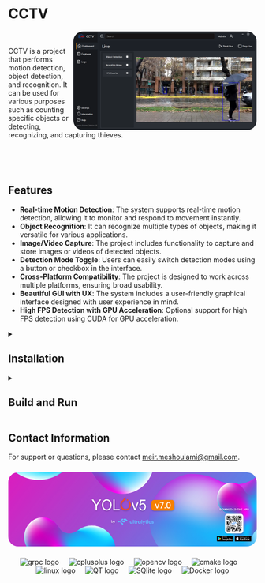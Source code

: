 # CCTV

<div align="center">
   &nbsp;&nbsp;<img align="right" height="200" style="border-radius:20px;" src="/resources/app.png" />&nbsp;&nbsp;
</div>


CCTV is a project that performs motion detection, object detection, and recognition. It can be used for various purposes such as counting specific objects or detecting, recognizing, and capturing thieves.


&nbsp;&nbsp;

&nbsp;&nbsp;

## Features

- **Real-time Motion Detection**: The system supports real-time motion detection, allowing it to monitor and respond to movement instantly.
- **Object Recognition**: It can recognize multiple types of objects, making it versatile for various applications.
- **Image/Video Capture**: The project includes functionality to capture and store images or videos of detected objects.
- **Detection Mode Toggle**: Users can easily switch detection modes using a button or checkbox in the interface.
- **Cross-Platform Compatibility**: The project is designed to work across multiple platforms, ensuring broad usability.
- **Beautiful GUI with UX**: The system includes a user-friendly graphical interface designed with user experience in mind.
- **High FPS Detection with GPU Acceleration**: Optional support for high FPS detection using CUDA for GPU acceleration.
  
<details>
  <summary><H2>Installation</H2></summary>

   1. **Clone the Project**:
      ```sh
      git clone https://github.com/MeirMeshulami/RT-Image-Processing.git
      cd RT-Image-Processing
      ```
   
   <div align="center">
      <img align="right" height="170" style=border-radius:20px src="/resources/detection_image.png"  />
   </div>
   
   2. **Install [OpenCV](https://opencv.org/releases/), [gRPC](https://github.com/grpc/grpc), and [CMake](https://cmake.org/download/).**
      - Follow the instructions on their respective websites for installation.
     
&nbsp;

3. **Optional: Install CUDA**:

     - For high FPS detection with GPU acceleration, install CUDA from the [NVIDIA website](https://developer.nvidia.com/cuda-downloads) and [cuDNN](https://developer.nvidia.com/cudnn).
     - Build OpenCV with the extra modules ([opencv_contrib](https://github.com/opencv/opencv_contrib)) and CUDA support. Follow these steps:
     - You can follow this [tutorial](https://techzizou.in/setup-opencv-dnn-cuda-module-for-windows/) for a detailed guide on setting up OpenCV with the CUDA DNN module on Windows.
       
       ```sh
       git clone https://github.com/opencv/opencv.git
       git clone https://github.com/opencv/opencv_contrib.git
       cd opencv
       mkdir build
       cd build
       cmake -DOPENCV_EXTRA_MODULES_PATH=../../opencv_contrib/modules -DWITH_CUDA=ON ..
       cmake --build . --config Release
       cmake --install . --config Release
       ```
</details>
<details>
  <summary><H2>Build and Run</H2></summary>
   
   4. **Build the server**:
   
       ```sh
       cd server
       mkdir build
       cd build
       cmake ..
       cmake --build . --config Release
       ```
   
   5. **Build the Client**:
      
       ```sh
       cd ../../client
       mkdir build
       cd build
       cmake ..
       cmake --build . --config Release
       ```
   
   6. **Run the Application**:
     - Run the camera application:
       
       ```sh
       Release\camera.exe
       ```
       
      - Run the GUI application:
       
       ```sh
       Release\GUI.exe
       ```
</details>

## Contact Information
For support or questions, please contact meir.meshoulami@gmail.com.

###

<div align="center">
    <img align="center" height="150" style=border-radius:20px; src="/resources/yolov5.png"  />
</div>

###

<div align="center">
  <img src="https://miro.medium.com/v2/resize:fit:560/0*OhqRsVej30htIkDL.png" height="30" alt="grpc logo"  />
  <img width="12" />
  <img src="https://cdn.jsdelivr.net/gh/devicons/devicon/icons/cplusplus/cplusplus-original.svg" height="30" alt="cplusplus logo"  />
  <img width="12" />
  <img src="https://cdn.jsdelivr.net/gh/devicons/devicon/icons/opencv/opencv-original.svg" height="30" alt="opencv logo"  />
  <img width="12" />
  <img src="https://cdn.jsdelivr.net/gh/devicons/devicon/icons/cmake/cmake-original.svg" height="30" alt="cmake logo"  />
  <img width="12" />
  <img src="https://cdn.jsdelivr.net/gh/devicons/devicon/icons/linux/linux-original.svg" height="30" alt="linux logo"  />
  <img width="12" />
  <img src="https://upload.wikimedia.org/wikipedia/commons/thumb/8/81/Qt_logo_neon_2022.svg/224px-Qt_logo_neon_2022.svg.png" height="30" alt="QT logo"  />
  <img width="12" />
  <img src="https://upload.wikimedia.org/wikipedia/commons/thumb/3/38/SQLite370.svg/382px-SQLite370.svg.png" height="30" alt="SQlite logo"  />
  <img width="12" />
  <img src="https://upload.wikimedia.org/wikipedia/commons/7/79/Docker_%28container_engine%29_logo.png" height="30" alt="Docker logo"  />
</div>



